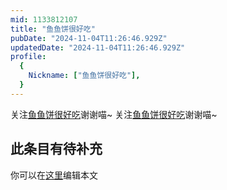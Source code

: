 ```yaml
---
mid: 1133812107
title: "鱼鱼饼很好吃"
pubDate: "2024-11-04T11:26:46.929Z"
updatedDate: "2024-11-04T11:26:46.929Z"
profile:
  {
    Nickname: ["鱼鱼饼很好吃"],
  }
---
```


关注[鱼鱼饼很好吃](https://space.bilibili.com/1133812107)谢谢喵~ 关注[鱼鱼饼很好吃](https://space.bilibili.com/1133812107)谢谢喵~

## 此条目有待补充
你可以在[这里](https://github.com/Yuhanawa/VTuber.ICU-Content/edit/master/v/鱼鱼饼很好吃/index.md)编辑本文
